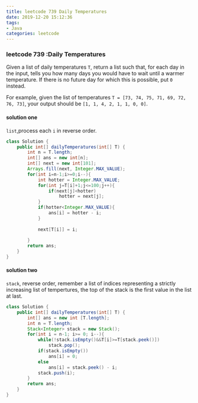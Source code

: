 ```yaml
---
title: leetcode 739 Daily Temperatures
date: 2019-12-20 15:12:36
tags:
- Java
categories: leetcode
---
```


### leetcode 739 :Daily Temperatures

Given a list of daily temperatures `T`, return a list such that, for each day in the input, tells you how many days you would have to wait until a warmer temperature. If there is no future day for which this is possible, put `0` instead.

For example, given the list of temperatures `T = [73, 74, 75, 71, 69, 72, 76, 73]`, your output should be `[1, 1, 4, 2, 1, 1, 0, 0]`.

#### solution one

`list`,process each `i` in reverse order.

```java
class Solution {
    public int[] dailyTemperatures(int[] T) {
        int n = T.length;
        int[] ans = new int[n];
        int[] next = new int[101];
        Arrays.fill(next, Integer.MAX_VALUE);
        for(int i=n-1;i>=0;i--){
            int hotter = Integer.MAX_VALUE;
            for(int j=T[i]+1;j<=100;j++){
                if(next[j]<hotter)
                    hotter = next[j];
            }
            if(hotter<Integer.MAX_VALUE){
                ans[i] = hotter - i;
            }
            
            next[T[i]] = i;
                           
        }
        return ans;
    }
}
```



#### solution two

`stack`, reverse order, remember a list of indices representing a strictly increasing list of tempertures, the top of the stack is the first value in the list at last.

```java
class Solution {
    public int[] dailyTemperatures(int[] T) {
        int[] ans = new int [T.length];
        int n = T.length;
        Stack<Integer> stack = new Stack();
        for(int i = n-1; i>= 0; i--){
            while(!stack.isEmpty()&&T[i]>=T[stack.peek()])
                stack.pop();
            if(stack.isEmpty())
                ans[i] = 0;
            else
                ans[i] = stack.peek() - i;
            stack.push(i);
        }
        return ans;
    }
}
```
